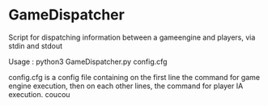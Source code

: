 # GameDispatcher
Script for dispatching information between a gameengine and players, via stdin and stdout


Usage :
python3 GameDispatcher.py config.cfg

config.cfg is a config file containing on the first line the command for game engine execution, then on each other lines, the command for player IA execution.
coucou

